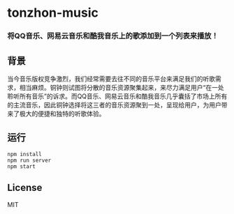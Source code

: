 # tonzhon-music

<h3>将QQ音乐、网易云音乐和酷我音乐上的歌添加到一个列表来播放！</h3>

## 背景
当今音乐版权竞争激烈，我们经常需要去往不同的音乐平台来满足我们的听歌需求，相当麻烦。铜钟则试图将分散的音乐资源聚集起来，来尽力满足用户“在一处聆听所有音乐”的诉求。而QQ音乐、网易云音乐和酷我音乐几乎囊括了市场上所有的主流音乐，因此铜钟选择将这三者的音乐资源聚到一处，呈现给用户，为用户带来了极大的便捷和独特的听歌体验。

## 运行
    npm install
    npm run server
    npm start

## License
MIT